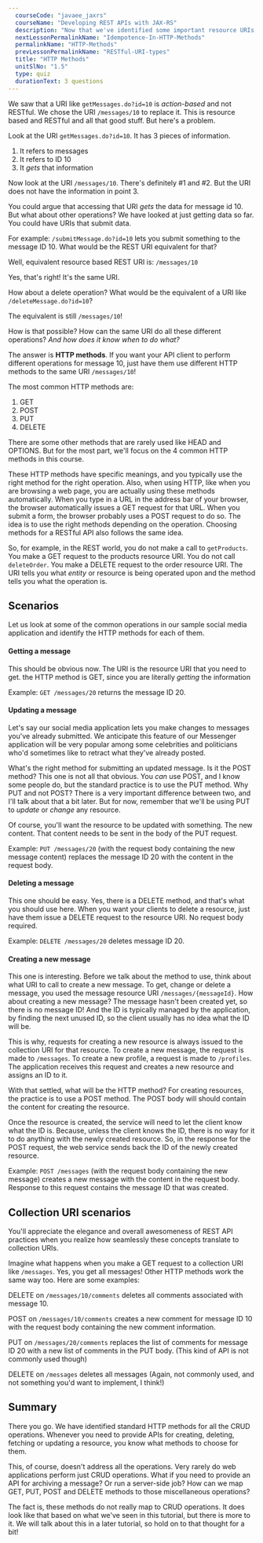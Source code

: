 ```yaml
---
  courseCode: "javaee_jaxrs"
  courseName: "Developing REST APIs with JAX-RS"
  description: "Now that we've identified some important resource URIs, let's work on the operations that can be performed and the data that's exchanged."
  nextLessonPermalinkName: "Idempotence-In-HTTP-Methods"
  permalinkName: "HTTP-Methods"
  prevLessonPermalinkName: "RESTful-URI-types"
  title: "HTTP Methods"
  unitSlNo: "1.5"
  type: quiz
  durationText: 3 questions
---
```


We saw that a URI like `getMessages.do?id=10` is *action-based* and not RESTful. We chose the URI `/messages/10` to replace it. This is resource based and RESTful and all that good stuff. But here's a problem.

Look at the URI `getMessages.do?id=10`. It has 3 pieces of information. 

1. It refers to messages
2. It refers to ID 10
3. It *gets* that information

Now look at the URI `/messages/10`. There's definitely #1 and #2. But the URI does not have the information in point 3.

You could argue that accessing that URI *gets* the data for message id 10. But what about other operations? We have looked at just getting data so far. You could have URIs that submit data.

For example:
`/submitMessage.do?id=10` lets you submit something to the message ID 10. What would be the REST URI equivalent for that?

Well, equivalent resource based REST URI is:
`/messages/10`

Yes, that's right! It's the same URI.

How about a delete operation? What would be the equivalent of a URI like `/deleteMessage.do?id=10`?

The equivalent is still `/messages/10`!

How is that possible? How can the same URI do all these different operations? *And how does it know when to do what?*

The answer is **HTTP methods**. If you want your API client to perform different operations for message 10, just have them use different HTTP methods to the same URI `/messages/10`! 

The most common HTTP methods are:
1. GET
2. POST
3. PUT
4. DELETE

There are some other methods that are rarely used like HEAD and OPTIONS. But for the most part, we'll focus on the 4 common HTTP methods in this course.

These HTTP methods have specific meanings, and you typically use the right method for the right operation. Also, when using HTTP, like when you are browsing a web page, you are actually using these methods automatically. When you type in a URL in the address bar of your browser, the browser automatically issues a GET request for that URL. When you submit a form, the browser probably uses a POST request to do so. The idea is to use the right methods depending on the operation. Choosing methods for a RESTful API also follows the same idea.

So, for example, in the REST world, you do not make a call to `getProducts`. You make a GET request to the products resource URI. You do not call `deleteOrder`. You make a DELETE request to the order resource URI. The URI tells you what *entity* or resource is being operated upon and the method tells you what the operation is.

## Scenarios

Let us look at some of the common operations in our sample social media application and identify the HTTP methods for each of them.

#### Getting a message
This should be obvious now. The URI is the resource URI that you need to get. the HTTP method is GET, since you are literally *getting* the information

Example: `GET /messages/20` returns the message ID 20.

#### Updating a message
Let's say our social media application lets you make changes to messages you've already submitted. We anticipate this feature of our Messenger application will be very popular  among some  celebrities and politicians who'd sometimes like to retract what they've already posted. 

What's the right method for submitting an updated message. Is it the POST method? This one is not all that obvious. You *can* use POST, and I know some people do, but the standard practice is to use the PUT method. Why PUT and not POST? There is a very important difference between two, and I'll talk about that a bit later. But for now, remember that we'll be using PUT to *update*  or *change* any resource. 

Of course, you'll want the resource to be updated with something. The new content. That content needs to be sent in the body of the PUT request. 

Example: `PUT /messages/20` (with the request body containing the new message content) replaces the message ID 20 with the content in the request body.

#### Deleting a message
This one should be easy. Yes, there is a DELETE method, and that's what you should use here. When you want your clients to delete a resource, just have them issue a DELETE request to the resource URI.  No request body required.

Example: `DELETE /messages/20` deletes message ID 20.

#### Creating a new message
 This one is interesting. Before we talk about the method to use, think about what URI to call to create a new message. To get, change or delete a message, you used the message resource URI `/messages/{messageId}`. How about creating a new message? The message hasn't been created yet, so there is no message ID! And the ID is typically managed by the application, by finding the next unused ID, so the client usually has no idea what the ID will be.

This is why, requests for creating a new resource is always issued to the collection URI for that resource. To create a new message, the request is made to `/messages`. To create a new profile, a request is made to `/profiles`. The application receives this request and creates a new resource and assigns an ID to it.

With that settled, what will be the HTTP method? For creating resources, the practice is to use a POST method. The POST body will should contain the content for creating the resource.

Once the resource is created, the service will need to let the client know what the ID is. Because, unless the client knows the ID, there is no way for it to do anything with the newly created resource. So, in the response for the POST request, the web service sends back the ID of the newly created resource.

Example: `POST /messages` (with the request body containing the new message) creates a new message with the content in the request body. Response to this request contains the message ID that was created.

## Collection URI scenarios

You'll appreciate the elegance and overall awesomeness of REST API practices when you realize how seamlessly these concepts translate to collection URIs.

Imagine what happens when you make a GET request to a collection URI like `/messages`. Yes, you get all messages! Other HTTP methods work the same way too. Here are some examples:

DELETE on `/messages/10/comments` deletes all comments associated with message 10.

POST on `/messages/10/comments` creates a new comment for message ID 10 with the request body containing the new comment information.

PUT on `/messages/20/comments` replaces the list of comments for message ID 20 with a new list of comments in the PUT body. (This kind of API is not commonly used though)

DELETE on `/messages` deletes all messages (Again, not commonly used, and not something you'd want to implement, I think!)

## Summary

There you go. We have identified standard HTTP methods for all the CRUD operations. Whenever you need to provide APIs for creating, deleting, fetching or updating a resource, you know what methods to choose for them.

This, of course, doesn't address all the operations. Very rarely do web applications perform just CRUD operations. What if you need to provide an API for archiving a message? Or run a server-side job? How can we map GET, PUT, POST and DELETE methods to those miscellaneous operations?

The fact is, these methods do not really map to CRUD operations. It does look like that based on what we've seen in this tutorial, but there is more to it. We will talk about this in a later tutorial, so hold on to that thought for a bit!
